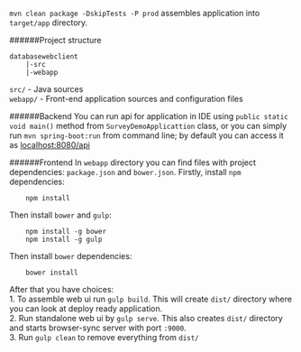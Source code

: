 `mvn clean package -DskipTests -P prod` assembles application into `target/app` directory.

######Project structure
```
databasewebclient   
	|-src  
	|-webapp  
```
`src/` - Java sources  
`webapp/` - Front-end application sources and configuration files

######Backend
You can run api for application in IDE using `public static void main()` method from `SurveyDemoApplicattion` class, or you can simply run `mvn spring-boot:run` from command line;
by default you can access it as [localhost:8080/api](http://localhost:8080/api)

######Frontend
In `webapp` directory you can find files with project dependencies: `package.json` and `bower.json`.
Firstly, install `npm` dependencies:  
```
	npm install
```
Then install `bower` and `gulp`:
```
	npm install -g bower
	npm install -g gulp
```
Then install `bower` dependencies:  
```
	bower install
```
After that you have choices:  
	1.  To assemble web ui run `gulp build`. This will create `dist/` directory where you can look at deploy ready application.  
	2.  Run standalone web ui by `gulp serve`. This also creates `dist/` directory and starts browser-sync server with port `:9000`.  
	3.  Run `gulp clean` to remove everything from `dist/`  
